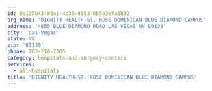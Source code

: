 ```yaml
---
id: 0c125b43-85a1-4c35-8853-6b5b3efa1b32
org_name: 'DIGNITY HEALTH-ST. ROSE DOMINICAN BLUE DIAMOND CAMPUS'
address: '4855 BLUE DIAMOND ROAD LAS VEGAS NV 89139'
city: 'Las Vegas'
state: NV
zip: '89139'
phone: 702-216-7305
category: hospitals-and-surgery-centers
services:
  - all-hospitals
title: 'DIGNITY HEALTH-ST. ROSE DOMINICAN BLUE DIAMOND CAMPUS'
---
```

